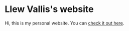 # Llew Vallis's website

Hi, this is my personal website.
You can [check it out here](https://llew.netlify.app).
